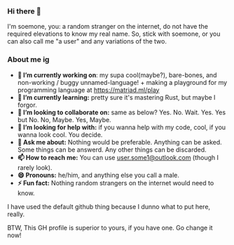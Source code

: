 ### Hi there 👋

I'm soemone, you: a random stranger on the internet, do not have the required elevations to know my real name. So, stick with soemone, or you can also call me "a user" and any variations of the two.

### About me ig
- **🔭 I’m currently working on**: my supa cool(maybe?), bare-bones, and non-working / buggy unnamed-language! + making a playground for my programming language at https://matriad.ml/play
- **🌱 I’m currently learning:** pretty sure it's mastering Rust, but maybe I forgor.
- **👯 I’m looking to collaborate on:** same as below? Yes. No. Wait. Yes. Yes but No. No, Maybe. Yes, Maybe.
- **🤔 I’m looking for help with:** if you wanna help with my code, cool, if you wanna look cool. You decide.
- **💬 Ask me about:** Nothing would be preferable. Anything can be asked. Some things can be answerd. Any other things can be discarded.
- **📫 How to reach me:** You can use user.some1@outlook.com (though I rarely look).
- **😄 Pronouns:** he/him, and anything else you call a male.
- **⚡ Fun fact:** Nothing random strangers on the internet would need to know.

I have used the default github thing because I dunno what to put here, really.

BTW, This GH profile is superior to yours, if you have one. Go change it now!
